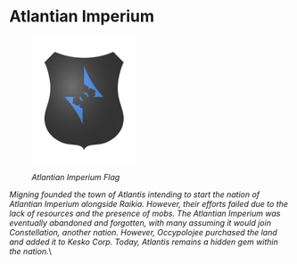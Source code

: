 # Atlantian Imperium

<figure><img src="../../../.gitbook/assets/image (30).png" alt="" width="188"><figcaption><p><em>Atlantian Imperium Flag</em></p></figcaption></figure>

_Migning founded the town of Atlantis intending to start the nation of Atlantian Imperium alongside Raikia. However, their efforts failed due to the lack of resources and the presence of mobs. The Atlantian Imperium was eventually abandoned and forgotten, with many assuming it would join Constellation, another nation. However, Occypolojee purchased the land and added it to Kesko Corp. Today, Atlantis remains a hidden gem within the nation._\

